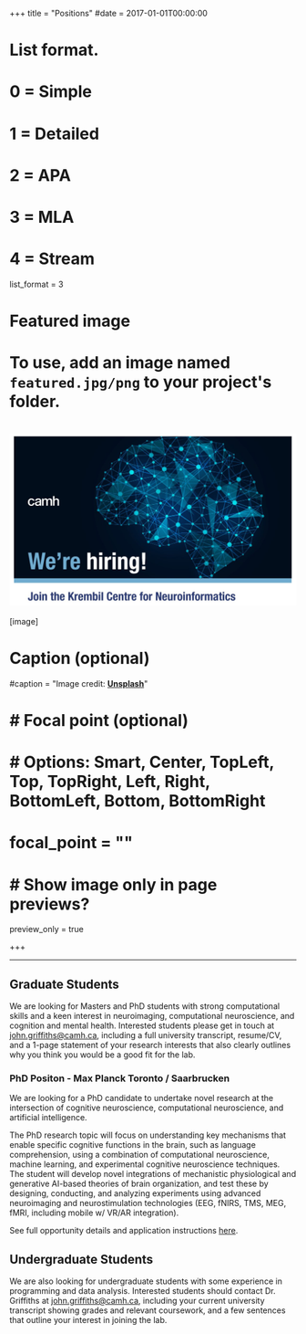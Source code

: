+++
title = "Positions"
#date = 2017-01-01T00:00:00

# List format.
#   0 = Simple
#   1 = Detailed
#   2 = APA
#   3 = MLA
#   4 = Stream
list_format = 3

# Featured image
# To use, add an image named `featured.jpg/png` to your project's folder. 
# <img align="center" src="/img/KCNI_WereHiring.jpg" width="600" />

[image]
  # Caption (optional)
  #caption = "Image credit: [**Unsplash**](https://unsplash.com/photos/CpkOjOcXdUY)"
  #  # Focal point (optional)
  #  # Options: Smart, Center, TopLeft, Top, TopRight, Left, Right, BottomLeft, Bottom, BottomRight
  #  focal_point = ""
  #  # Show image only in page previews?
  preview_only = true

+++

---

## Graduate Students

We are looking for Masters and PhD students with strong computational skills and a keen interest in neuroimaging, computational neuroscience, and cognition and mental health. Interested students please get in touch at john.griffiths@camh.ca, including a full university transcript, resume/CV, and a 1-page statement of your research interests that also clearly outlines why you think you would be a good fit for the lab. 


### PhD Positon - Max Planck Toronto / Saarbrucken

We are looking for a PhD candidate to undertake novel research at the intersection of cognitive neuroscience, computational neuroscience, and artificial intelligence.

The PhD research topic will focus on understanding key mechanisms that enable specific cognitive functions in the brain, such as language comprehension, using a combination of computational neuroscience, machine learning, and experimental cognitive neuroscience techniques. The student will develop novel integrations of mechanistic physiological and generative AI-based theories of brain organization, and test these by designing, conducting, and analyzing experiments using advanced neuroimaging and neurostimulation technologies (EEG, fNIRS, TMS, MEG, fMRI, including mobile w/ VR/AR integration).

See full opportunity details and application instructions [here](https://www.grifflab.com/positions/mpc-mpi-phd/).


## Undergraduate Students

We are also looking for undergraduate students with some experience in programming and data analysis. Interested students should contact Dr. Griffiths at john.griffiths@camh.ca, including your current university transcript showing grades and relevant coursework, and a few sentences that outline your interest in joining the lab. 


<meta property="twitter:image" content="https://www.grifflab.com/img/KCNI_WereHiring.jpg">
 






